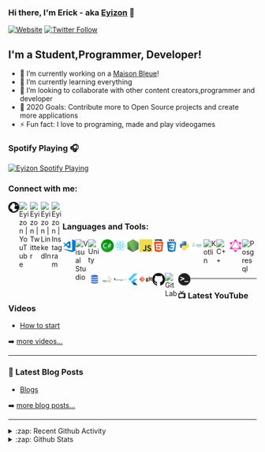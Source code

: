 ### Hi there, I'm Erick - aka [Eyizon][website] 👋

[![Website](https://img.shields.io/website?label=Eyizon3&style=for-the-badge&url=https%3A%2F%2Fgoogle.com)](https://youtube.com)
[![Twitter Follow](https://img.shields.io/twitter/follow/Eyizon3?color=1DA1F2&logo=twitter&style=for-the-badge)](https://twitter.com/intent/user?screen_name=Eyizon3)

## I'm a Student,Programmer,     Developer!

- 🔭 I’m currently working on a [Maison Bleue][website]!
- 🌱 I’m currently learning everything 
- 👯 I’m looking to collaborate with other content creators,programmer and developer
- 🥅 2020 Goals: Contribute more to Open Source projects and create more applications
- ⚡ Fun fact: I love to programing, made and play videogames

### Spotify Playing 🎧
[<img src="https://upload.wikimedia.org/wikipedia/commons/thumb/2/26/Spotify_logo_with_text.svg/250px-Spotify_logo_with_text.svg.png" alt="Eyizon Spotify Playing" width="350" />](https://open.spotify.com/user/739lu6v99dae0cmjj8i0qwntg)

### Connect with me:

[<img align="left" alt="Eyizon" width="22px" src="https://raw.githubusercontent.com/iconic/open-iconic/master/svg/globe.svg" />][website]
[<img align="left" alt="Eyizon | YouTube" width="22px" src="https://cdn.jsdelivr.net/npm/simple-icons@v3/icons/youtube.svg" />][youtube]
[<img align="left" alt="Eyizon | Twitter" width="22px" src="https://cdn.jsdelivr.net/npm/simple-icons@v3/icons/twitter.svg" />][twitter]
[<img align="left" alt="Eyizon | LinkedIn" width="22px" src="https://cdn.jsdelivr.net/npm/simple-icons@v3/icons/linkedin.svg" />][linkedin]
[<img align="left" alt="Eyizon | Instagram" width="22px" src="https://cdn.jsdelivr.net/npm/simple-icons@v3/icons/instagram.svg" />][instagram]

<br />

### Languages and Tools:

[<img align="left" alt="Visual Studio Code" width="26px" src="https://raw.githubusercontent.com/github/explore/80688e429a7d4ef2fca1e82350fe8e3517d3494d/topics/visual-studio-code/visual-studio-code.png" />][webdevplaylist]
[<img align="left" alt="Visual Studio" width="26px" src="https://upload.wikimedia.org/wikipedia/commons/thumb/c/cd/Visual_Studio_2017_Logo.svg/1024px-Visual_Studio_2017_Logo.svg.png" />][webdevplaylist]
[<img align="left" alt="Unity" width="26px" src="https://unity.com/logo-unity-web.png" />][webdevplaylist]
[<img align="left" alt="C#" width="26px" src="https://raw.githubusercontent.com/github/explore/80688e429a7d4ef2fca1e82350fe8e3517d3494d/topics/csharp/csharp.png" />][webdevplaylist]
[<img align="left" alt="React" width="26px" src="https://raw.githubusercontent.com/github/explore/80688e429a7d4ef2fca1e82350fe8e3517d3494d/topics/react/react.png" />][reactplaylist]
[<img align="left" alt="Node.js" width="26px" src="https://raw.githubusercontent.com/github/explore/80688e429a7d4ef2fca1e82350fe8e3517d3494d/topics/nodejs/nodejs.png" />][webdevplaylist]
[<img align="left" alt="JavaScript" width="26px" src="https://raw.githubusercontent.com/github/explore/80688e429a7d4ef2fca1e82350fe8e3517d3494d/topics/javascript/javascript.png" />][jsplaylist]
[<img align="left" alt="HTML5" width="26px" src="https://raw.githubusercontent.com/github/explore/80688e429a7d4ef2fca1e82350fe8e3517d3494d/topics/html/html.png" />][webdevplaylist]
[<img align="left" alt="CSS3" width="26px" src="https://raw.githubusercontent.com/github/explore/80688e429a7d4ef2fca1e82350fe8e3517d3494d/topics/css/css.png" />][cssplaylist]
[<img align="left" alt="Python" width="26px" src="https://raw.githubusercontent.com/github/explore/80688e429a7d4ef2fca1e82350fe8e3517d3494d/topics/python/python.png" />][cssplaylist]
[<img align="left" alt="Java" width="26px" src="https://raw.githubusercontent.com/github/explore/80688e429a7d4ef2fca1e82350fe8e3517d3494d/topics/java/java.png" />][cssplaylist]
[<img align="left" alt="Kotlin" width="26px" src="https://upload.wikimedia.org/wikipedia/commons/b/b5/Kotlin-logo.png" />][cssplaylist]
[<img align="left" alt="C++" width="26px" src="https://upload.wikimedia.org/wikipedia/commons/thumb/1/18/ISO_C%2B%2B_Logo.svg/1200px-ISO_C%2B%2B_Logo.svg.png" />][webdevplaylist]
[<img align="left" alt="GraphQL" width="26px" src="https://raw.githubusercontent.com/github/explore/80688e429a7d4ef2fca1e82350fe8e3517d3494d/topics/graphql/graphql.png" />][webdevplaylist]
[<img align="left" alt="Posgresql" width="26px" src="https://simpleicons.org/icons/postgresql.svg" />][webdevplaylist]
[<img align="left" alt="SQL" width="26px" src="https://raw.githubusercontent.com/github/explore/80688e429a7d4ef2fca1e82350fe8e3517d3494d/topics/sql/sql.png" />][webdevplaylist]
[<img align="left" alt="MySQL" width="26px" src="https://raw.githubusercontent.com/github/explore/80688e429a7d4ef2fca1e82350fe8e3517d3494d/topics/mysql/mysql.png" />][webdevplaylist]
[<img align="left" alt="MongoDB" width="26px" src="https://raw.githubusercontent.com/github/explore/80688e429a7d4ef2fca1e82350fe8e3517d3494d/topics/mongodb/mongodb.png" />][webdevplaylist]
[<img align="left" alt="Flutter" width="26px" src="https://raw.githubusercontent.com/github/explore/80688e429a7d4ef2fca1e82350fe8e3517d3494d/topics/flutter/flutter.png" />][webdevplaylist]

<br />
<br />

[<img align="left" alt="Git" width="26px" src="https://raw.githubusercontent.com/github/explore/80688e429a7d4ef2fca1e82350fe8e3517d3494d/topics/git/git.png" />][webdevplaylist]
[<img align="left" alt="GitHub" width="26px" src="https://raw.githubusercontent.com/github/explore/78df643247d429f6cc873026c0622819ad797942/topics/github/github.png" />][webdevplaylist]
[<img align="left" alt="GitLab" width="26px" src="https://upload.wikimedia.org/wikipedia/commons/thumb/1/18/GitLab_Logo.svg/245px-GitLab_Logo.svg.png" />][webdevplaylist]
[<img align="left" alt="Terminal" width="26px" src="https://raw.githubusercontent.com/github/explore/80688e429a7d4ef2fca1e82350fe8e3517d3494d/topics/terminal/terminal.png" />][webdevplaylist]

<br />

---

### 📺 Latest YouTube Videos

<!-- YOUTUBE:START -->
- [How to start](https://www.youtube.com/)

<!-- YOUTUBE:END -->

➡️ [more videos...](https://twitter.com/Eyizon3)

---

### 📕 Latest Blog Posts

<!-- BLOG-POST-LIST:START -->
- [Blogs](https://twitter.com/Eyizon3)

<!-- BLOG-POST-LIST:END -->

➡️ [more blog posts...](https://twitter.com/Eyizon3)

---

<details>
  <summary>:zap: Recent Github Activity</summary>
  
<!--START_SECTION:activity-->

<!--END_SECTION:activity-->

</details>

<details>
  <summary>:zap: Github Stats</summary>

   [![Anurag's github stats](https://github-readme-stats.vercel.app/api?username=Eyizon)](https://github.com/anuraghazra/github-readme-stats)

</details>

[website]: https://twitter.com/Eyizon3
[twitter]: https://twitter.com/Eyizon3
[youtube]: https://youtube.com/
[instagram]: https://instagram.com/Eyizon
[linkedin]: https://linkedin.com/in/
[webdevplaylist]: https://www.youtube.com/
[jsplaylist]: https://www.youtube.com/
[cssplaylist]: https://www.youtube.com/
[reactplaylist]: https://www.youtube.com/
